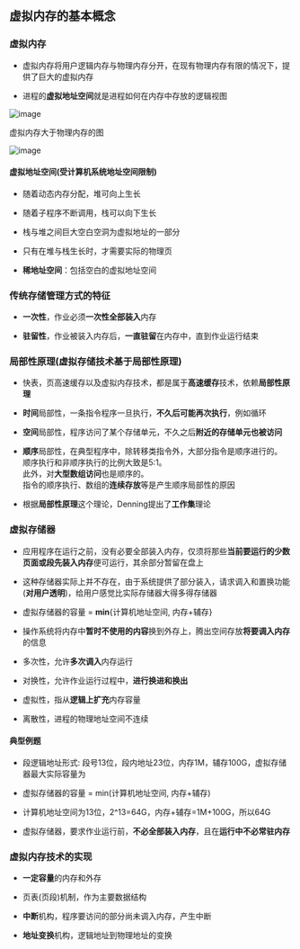 ## 虚拟内存的基本概念

### 虚拟内存

- 虚拟内存将用户逻辑内存与物理内存分开，在现有物理内存有限的情况下，提供了巨大的虚拟内存

- 进程的**虚拟地址空间**就是进程如何在内存中存放的逻辑视图

![image](https://github.com/YC-L/Postgraduate-examination/blob/Operating-System/imgs/Memory-mapping.png)

虚拟内存大于物理内存的图

![image](https://github.com/YC-L/Postgraduate-examination/blob/Operating-System/imgs/Virtual-address-space.png)

#### 虚拟地址空间(受计算机系统地址空间限制)

- 随着动态内存分配，堆可向上生长

- 随着子程序不断调用，栈可以向下生长

- 栈与堆之间巨大空白空洞为虚拟地址的一部分

- 只有在堆与栈生长时，才需要实际的物理页

- **稀地址空间**：包括空白的虚拟地址空间

### 传统存储管理方式的特征

- **一次性**，作业必须**一次性全部装入**内存

- **驻留性**，作业被装入内存后，**一直驻留**在内存中，直到作业运行结束

### 局部性原理(虚拟存储技术基于局部性原理)

- 快表，页高速缓存以及虚拟内存技术，都是属于**高速缓存**技术，依赖**局部性原理**

- **时间**局部性，一条指令程序一旦执行，**不久后可能再次执行**，例如循环

- **空间**局部性，程序访问了某个存储单元，不久之后**附近的存储单元也被访问**

- **顺序**局部性，在典型程序中，除转移类指令外，大部分指令是顺序进行的。
</br>顺序执行和非顺序执行的比例大致是5:1。
</br>此外，对**大型数组访问**也是顺序的。
</br>指令的顺序执行、数组的**连续存放**等是产生顺序局部性的原因

- 根据**局部性原理**这个理论，Denning提出了**工作集**理论

### 虚拟存储器

- 应用程序在运行之前，没有必要全部装入内存，仅须将那些**当前要运行的少数页面或段先装入内存**便可运行，其余部分暂留在盘上

- 这种存储器实际上并不存在，由于系统提供了部分装入，请求调入和置换功能(**对用户透明**)，给用户感觉比实际存储器大得多得存储器

- 虚拟存储器的容量 = **min**{计算机地址空间, 内存+辅存}

- 操作系统将内存中**暂时不使用的内容**换到外存上，腾出空间存放**将要调入内存**的信息

- 多次性，允许**多次调入**内存运行

- 对换性，允许作业运行过程中，**进行换进和换出**

- 虚拟性，指从**逻辑上扩充**内存容量

- 离散性，进程的物理地址空间不连续

#### 典型例题

- 段逻辑地址形式: 段号13位，段内地址23位，内存1M，辅存100G，虚拟存储器最大实际容量为
- 虚拟存储器的容量 = min(计算机地址空间, 内存+辅存)
- 计算机地址空间为13位，2^13=64G，内存+辅存=1M+100G，所以64G

- 虚拟存储器，要求作业运行前，**不必全部装入内存**，且在**运行中不必常驻内存**

### 虚拟内存技术的实现

- **一定容量**的内存和外存

- 页表(页段)机制，作为主要数据结构

- **中断**机构，程序要访问的部分尚未调入内存，产生中断

- **地址变换**机构，逻辑地址到物理地址的变换







